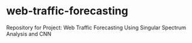 # web-traffic-forecasting
Repository for Project: Web Traffic Forecasting Using Singular Spectrum Analysis and CNN
